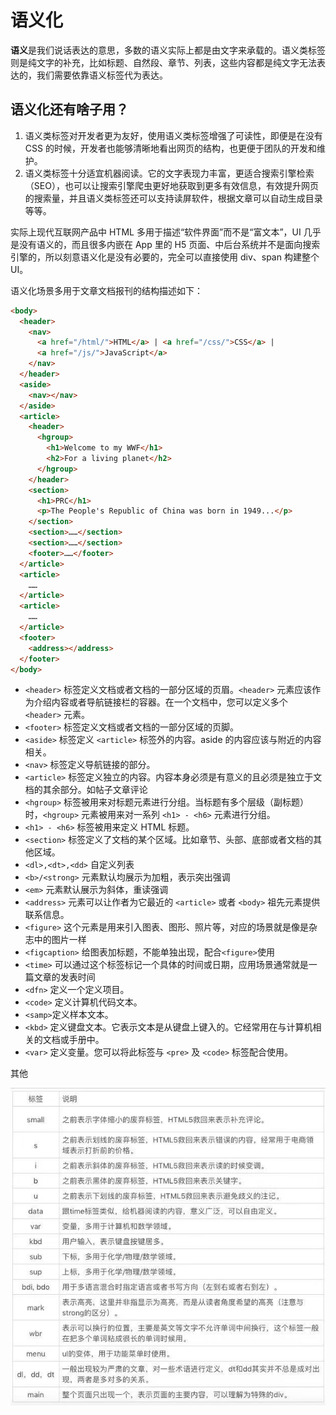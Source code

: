 # 语义化

**语义**是我们说话表达的意思，多数的语义实际上都是由文字来承载的。语义类标签则是纯文字的补充，比如标题、自然段、章节、列表，这些内容都是纯文字无法表达的，我们需要依靠语义标签代为表达。

## 语义化还有啥子用？

1. 语义类标签对开发者更为友好，使用语义类标签增强了可读性，即便是在没有 CSS 的时候，开发者也能够清晰地看出网页的结构，也更便于团队的开发和维护。
2. 语义类标签十分适宜机器阅读。它的文字表现力丰富，更适合搜索引擎检索（SEO），也可以让搜索引擎爬虫更好地获取到更多有效信息，有效提升网页的搜索量，并且语义类标签还可以支持读屏软件，根据文章可以自动生成目录等等。

实际上现代互联网产品中 HTML 多用于描述“软件界面”而不是“富文本”，UI 几乎是没有语义的，而且很多内嵌在 App 里的 H5 页面、中后台系统并不是面向搜索引擎的，所以刻意语义化是没有必要的，完全可以直接使用 div、span 构建整个 UI。

语义化场景多用于文章文档报刊的结构描述如下：

```html
<body>
  <header>
    <nav>
      <a href="/html/">HTML</a> | <a href="/css/">CSS</a> |
      <a href="/js/">JavaScript</a>
    </nav>
  </header>
  <aside>
    <nav></nav>
  </aside>
  <article>
    <header>
      <hgroup>
        <h1>Welcome to my WWF</h1>
        <h2>For a living planet</h2>
      </hgroup>
    </header>
    <section>
      <h1>PRC</h1>
      <p>The People's Republic of China was born in 1949...</p>
    </section>
    <section>……</section>
    <section>……</section>
    <footer>……</footer>
  </article>
  <article>
    ……
  </article>
  <article>
    ……
  </article>
  <footer>
    <address></address>
  </footer>
</body>
```

- `<header>` 标签定义文档或者文档的一部分区域的页眉。`<header>` 元素应该作为介绍内容或者导航链接栏的容器。在一个文档中，您可以定义多个 `<header>` 元素。
- `<footer>` 标签定义文档或者文档的一部分区域的页脚。
- `<aside>` 标签定义 `<article>` 标签外的内容。aside 的内容应该与附近的内容相关。
- `<nav>` 标签定义导航链接的部分。
- `<article>` 标签定义独立的内容。内容本身必须是有意义的且必须是独立于文档的其余部分。如帖子文章评论
- `<hgroup>` 标签被用来对标题元素进行分组。当标题有多个层级（副标题）时，`<hgroup>` 元素被用来对一系列 `<h1> - <h6>` 元素进行分组。
- `<h1> - <h6>` 标签被用来定义 HTML 标题。
- `<section>` 标签定义了文档的某个区域。比如章节、头部、底部或者文档的其他区域。
- `<dl>,<dt>,<dd>` 自定义列表
- `<b>/<strong>` 元素默认均展示为加粗，表示突出强调
- `<em>` 元素默认展示为斜体，重读强调
- `<address>` 元素可以让作者为它最近的 `<article>` 或者 `<body>` 祖先元素提供联系信息。
- `<figure>` 这个元素是用来引入图表、图形、照片等，对应的场景就是像是杂志中的图片一样
- `<figcaption>` 给图表加标题，不能单独出现，配合`<figure>`使用
- `<time>` 可以通过这个标签标记一个具体的时间或日期，应用场景通常就是一篇文章的发表时间
- `<dfn>` 定义一个定义项目。
- `<code>` 定义计算机代码文本。
- `<samp>`定义样本文本。
- `<kbd>` 定义键盘文本。它表示文本是从键盘上键入的。它经常用在与计算机相关的文档或手册中。
- `<var>` 定义变量。您可以将此标签与 `<pre>` 及 `<code>` 标签配合使用。

其他

![](img/smantictags.jpeg)
